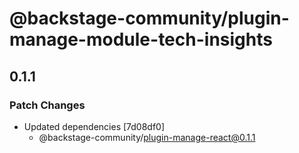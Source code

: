 # @backstage-community/plugin-manage-module-tech-insights

## 0.1.1

### Patch Changes

- Updated dependencies [7d08df0]
  - @backstage-community/plugin-manage-react@0.1.1
